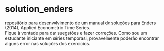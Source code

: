 # solution_enders
repositório para desenvolvimento de um manual de soluções para Enders (2014), Applied Econometric Time Series.  
Fique à vontade para dar suegstões e fazer correções.
Como sou um estudante iniciante em séries temporasi, provavelmente poderão encontrar alguns error nas soluções dos exercícios.
